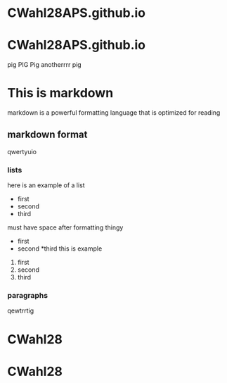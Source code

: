 # CWahl28APS.github.io
# CWahl28APS.github.io
pig
PIG
Pig
anotherrrr pig

# This is markdown

markdown is a powerful formatting language that is optimized for reading

## markdown format

qwertyuio

### lists

here is an example of a list

- first
- second
- third

must have space after formatting thingy

* first
* second 
*third this is example

1. first
2. second 
3. third

### paragraphs

qewtrrtig


# CWahl28
# CWahl28
